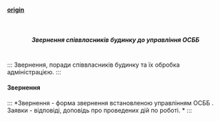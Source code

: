 #### [origin](https://osbb-gr-44.web.app/#/appeals)

<h5 align="center">
  <br>
     <div class="row flex-center">
       <div class="appeals-logo-200"></div>
     </div>
   <br>
    Звернення співвласників будинку до управління ОСББ
  <br>
  <br>
</h5>


:::
 Звернення, поради співвласників будинку та їх обробка адміністрацією.
:::


#### Звернення

:::
*Звернення - форма звернення встановленою управлінням ОСББ . Заявки - відповіді, доповідь про проведених дій по роботі. *
:::
